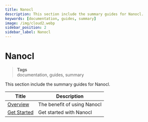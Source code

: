 ```yaml
---
title: Nanocl
description: This section include the summary guides for Nanocl.
keywords: [documentation, guides, summary]
image: /img/cloud2.webp
sidebar_position: 2
sidebar_label: Nanocl
---
```


# Nanocl

> **Tags** <br />
> documentation, guides, summary

This section include the summary guides for Nanocl.

| Title      | Description |
| ----------- | ----------- |
| [Overview](/docs/guides/nanocl/overview)   | The benefit of using Nanocl     |
| [Get Started](/docs/guides/nanocl/get-started)   | Get started with Nanocl   |

